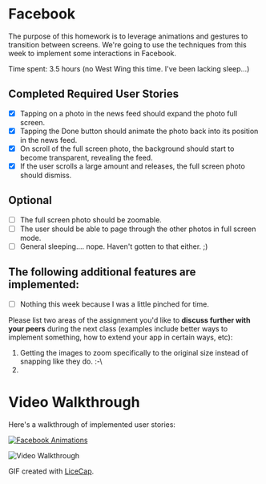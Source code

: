 # Facebook

The purpose of this homework is to leverage animations and gestures to transition between screens. We're going to use the techniques from this week to implement some interactions in Facebook.

Time spent: 3.5 hours (no West Wing this time. I've been lacking sleep...)

## Completed Required User Stories

- [X] Tapping on a photo in the news feed should expand the photo full screen.
- [X] Tapping the Done button should animate the photo back into its position in the news feed.
- [X] On scroll of the full screen photo, the background should start to become transparent, revealing the feed.
- [X] If the user scrolls a large amount and releases, the full screen photo should dismiss.

## Optional

- [ ] The full screen photo should be zoomable.
- [ ] The user should be able to page through the other photos in full screen mode.
- [ ] General sleeping.... nope. Haven't gotten to that either. ;)

## The following **additional** features are implemented:

- [ ] Nothing this week because I was a little pinched for time.

Please list two areas of the assignment you'd like to **discuss further with your peers** during the next class (examples include better ways to implement something, how to extend your app in certain ways, etc):

1. Getting the images to zoom specifically to the original size instead of snapping like they do. :-\
2. 

# Video Walkthrough 

Here's a walkthrough of implemented user stories:

[![Facebook Animations](http://i.imgur.com/Y7GRPg7.png)](https://youtu.be/Lop64Q0xExk "Facebook Animations")

<img src='http://i.imgur.com/ywHzpB2.gif' title='Video Walkthrough' width='' alt='Video Walkthrough' />

GIF created with [LiceCap](http://www.cockos.com/licecap/).
